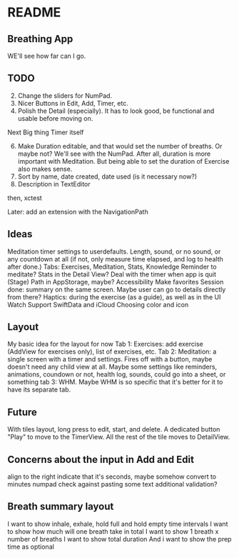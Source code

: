 #  README

## Breathing App
WE'll see how far can I go.


## TODO

2. Change the sliders for NumPad.
3. Nicer Buttons in Edit, Add, Timer, etc.
4. Polish the Detail (especially). It has to look good, be functional and usable before moving on.

Next Big thing
Timer itself

6. Make Duration editable, and that would set the number of breaths. Or maybe not? We'll see with the NumPad. After all, duration is more important with Meditation. But being able to set the duration of Exercise also makes sense.
7. Sort by name, date created, date used (is it necessary now?)
8. Description in TextEditor

then, xctest

Later: add an extension with the NavigationPath

## Ideas
Meditation timer settings to userdefaults. Length, sound, or no sound, or any countdown at all (if not, only measure time elapsed, and log to health after done.)
Tabs: Exercises, Meditation, Stats, Knowledge
Reminder to meditate?
Stats in the Detail View?
Deal with the timer when app is quit (Stage)
Path in AppStorage, maybe?
Accessibility
Make favorites
Session done: summary on the same screen. Maybe user can go to details directly from there?
Haptics: during the exercise (as a guide), as well as in the UI
Watch Support
SwiftData and iCloud
Choosing color and icon

## Layout

My basic idea for the layout for now
Tab 1: Exercises: add exercise (AddView for exercises only), list of exercises, etc.
Tab 2: Meditation: a single screen with a timer and settings. Fires off with a button, maybe doesn't need any child view at all. Maybe some settings like reminders, animations, coundown or not, health log, sounds, could go into a sheet, or something
tab 3: WHM. Maybe WHM is so specific that it's better for it to have its separate tab.

## Future
With tiles layout, long press to edit, start, and delete. A dedicated button "Play" to move to the TimerView. All the rest of the tile moves to DetailView.

## Concerns about the input in Add and Edit
align to the right
indicate that it's seconds, maybe somehow convert to minutes
numpad
check against pasting some text
additional validation?

## Breath summary layout
I want to show inhale, exhale, hold full and hold empty time intervals
I want to show how much will one breath take in total
I want to show 1 breath x number of breaths
I want to show total duration
And i want to show the prep time as optional


